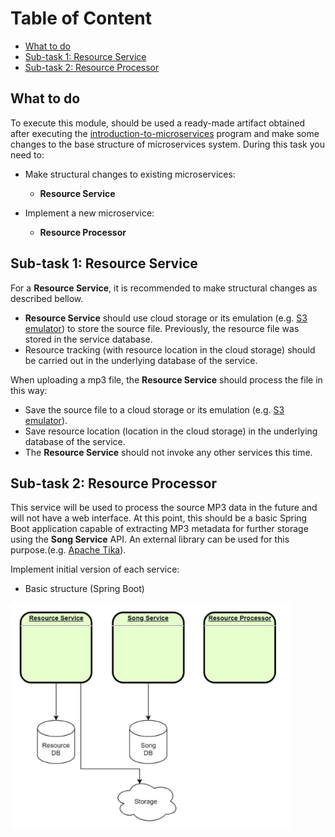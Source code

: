 # Table of Content

- [What to do](#what-to-do)
- [Sub-task 1: Resource Service](#sub-task-1-resource-service)
- [Sub-task 2: Resource Processor](#sub-task-2-resource-processor)

## What to do

To execute this module, should be used a ready-made artifact obtained after executing the [introduction-to-microservices](https://git.epam.com/epm-cdp/global-java-foundation-program/java-courses/-/tree/main/introduction-to-microservices) program and make some changes to the base structure of microservices system.
During this task you need to:

+ Make structural changes to existing microservices:
  - **Resource Service**

+ Implement a new microservice:
  - **Resource Processor**

## Sub-task 1: Resource Service

For a **Resource Service**, it is recommended to make structural changes as described bellow.
- **Resource Service** should use cloud storage or its emulation (e.g. [S3 emulator](https://github.com/localstack/localstack)) to store the source file. Previously, the resource file was stored in the service database.
- Resource tracking (with resource location in the cloud storage) should be carried out in the underlying database of the service.

When uploading a mp3 file, the **Resource Service** should process the file in this way:
- Save the source file to a cloud storage or its emulation (e.g. [S3 emulator](https://github.com/localstack/localstack)).
- Save resource location (location in the cloud storage) in the underlying database of the service.
- The **Resource Service** should not invoke any other services this time.

## Sub-task 2: Resource Processor

This service will be used to process the source MP3 data in the future and will not have a web interface. At this point,
this should be a basic Spring Boot application capable of extracting MP3 metadata for further storage using the **Song Service** API.
An external library can be used for this purpose.(e.g. [Apache Tika](https://www.tutorialspoint.com/tika/tika_extracting_mp3_files.htm)).

Implement initial version of each service:

- Basic structure (Spring Boot)

![](images/microservice_architecture_overview.png)
